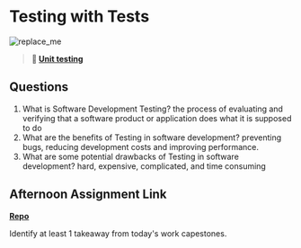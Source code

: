 # Testing with Tests

![replace_me](https://codeworks.blob.core.windows.net/public/assets/img/illustrations/placeholder.svg)

> **📖 [Unit testing](https://codeworksacademy.com/fs-student-guide/resources/wk8-9/03-Unit-Testing)**

## Questions

1. What is Software Development Testing?
the process of evaluating and verifying that a software product or application does what it is supposed to do
2. What are the benefits of Testing in software development?
preventing bugs, reducing development costs and improving performance.
3. What are some potential drawbacks of Testing in software development?
 hard, expensive, complicated, and time consuming
## Afternoon Assignment Link

**[Repo](https://github.com/moathabdulrazak/<ASSIGNMENT_REPO>)**

Identify at least 1 takeaway from today's work
capestones.